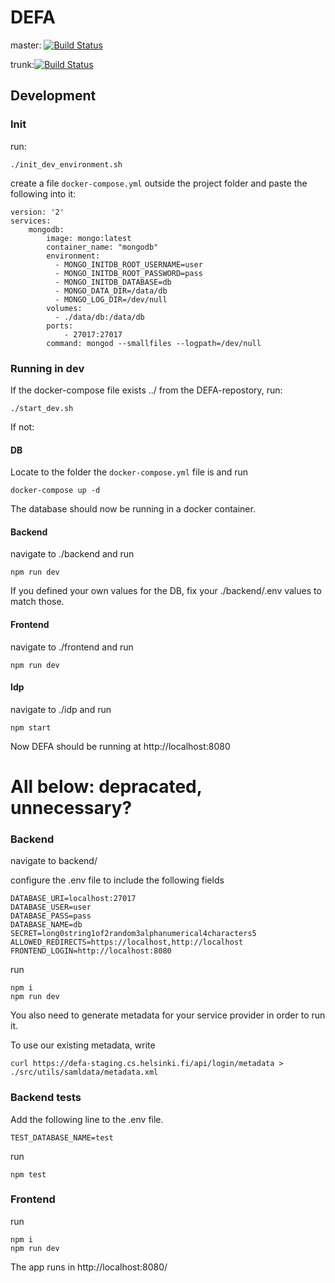 # DEFA

master: [![Build Status](https://travis-ci.org/UniversityOfHelsinkiCS/DEFA.svg?branch=master)](https://travis-ci.org/UniversityOfHelsinkiCS/DEFA)

trunk:[![Build Status](https://travis-ci.org/UniversityOfHelsinkiCS/DEFA.svg?branch=trunk)](https://travis-ci.org/UniversityOfHelsinkiCS/DEFA)

## Development

### Init

run:

```
./init_dev_environment.sh
```

create a file `docker-compose.yml` outside the project folder and paste the following into it:

```
version: '2'
services:
    mongodb:
        image: mongo:latest
        container_name: "mongodb"
        environment:
          - MONGO_INITDB_ROOT_USERNAME=user 
          - MONGO_INITDB_ROOT_PASSWORD=pass
          - MONGO_INITDB_DATABASE=db
          - MONGO_DATA_DIR=/data/db
          - MONGO_LOG_DIR=/dev/null
        volumes:
          - ./data/db:/data/db
        ports:
            - 27017:27017
        command: mongod --smallfiles --logpath=/dev/null
```

### Running in dev

If the docker-compose file exists  ../ from the DEFA-repostory, run: 

```
./start_dev.sh
```

If not:

#### DB

Locate to the folder the `docker-compose.yml` file is and run

```
docker-compose up -d
```

The database should now be running in a docker container.

#### Backend

navigate to ./backend and run

```
npm run dev
```

If you defined your own values for the DB, fix your ./backend/.env values to match those. 

#### Frontend

navigate to ./frontend and run

```
npm run dev
```
#### Idp

navigate to ./idp and run
```
npm start
```

Now DEFA should be running at http://localhost:8080
# All below: depracated, unnecessary? 

### Backend

navigate to backend/

configure the .env file to include the following fields

```
DATABASE_URI=localhost:27017
DATABASE_USER=user
DATABASE_PASS=pass
DATABASE_NAME=db
SECRET=long0string1of2random3alphanumerical4characters5
ALLOWED_REDIRECTS=https://localhost,http://localhost
FRONTEND_LOGIN=http://localhost:8080
```

run

```
npm i
npm run dev
```

You also need to generate metadata for your service provider in order to run it.



To use our existing metadata, write

```
curl https://defa-staging.cs.helsinki.fi/api/login/metadata > ./src/utils/samldata/metadata.xml
```


### Backend tests

Add the following line to the .env file.

```
TEST_DATABASE_NAME=test
```

run

```
npm test
```

### Frontend

run

```
npm i
npm run dev
```

The app runs in http://localhost:8080/
